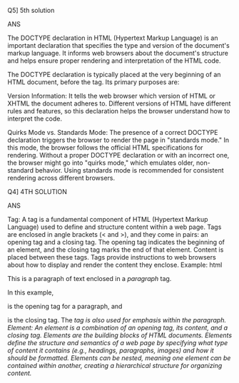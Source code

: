 Q5]  5th solution

ANS 

The DOCTYPE declaration in HTML (Hypertext Markup Language) is an important declaration that specifies the type and version of the document's markup language. It informs web browsers about the document's structure and helps ensure proper rendering and interpretation of the HTML code.

The DOCTYPE declaration is typically placed at the very beginning of an HTML document, before the <html> tag. Its primary purposes are:

Version Information: It tells the web browser which version of HTML or XHTML the document adheres to. Different versions of HTML have different rules and features, so this declaration helps the browser understand how to interpret the code.

Quirks Mode vs. Standards Mode: The presence of a correct DOCTYPE declaration triggers the browser to render the page in "standards mode." In this mode, the browser follows the official HTML specifications for rendering. Without a proper DOCTYPE declaration or with an incorrect one, the browser might go into "quirks mode," which emulates older, non-standard behavior. Using standards mode is recommended for consistent rendering across different browsers.

Q4] 4TH SOLUTION


ANS

Tag:
A tag is a fundamental component of HTML (Hypertext Markup Language) used to define and structure content within a web page.
Tags are enclosed in angle brackets (< and >), and they come in pairs: an opening tag and a closing tag.
The opening tag indicates the beginning of an element, and the closing tag marks the end of that element. Content is placed between these tags.
Tags provide instructions to web browsers about how to display and render the content they enclose.
Example:
html
<p>This is a paragraph of text enclosed in a <em>paragraph</em> tag.</p>
In this example, <p> is the opening tag for a paragraph, and </p> is the closing tag. The <em> tag is also used for emphasis within the paragraph.
Element:
An element is a combination of an opening tag, its content, and a closing tag. Elements are the building blocks of HTML documents.
Elements define the structure and semantics of a web page by specifying what type of content it contains (e.g., headings, paragraphs, images) and how it should be formatted.
Elements can be nested, meaning one element can be contained within another, creating a hierarchical structure for organizing content.

